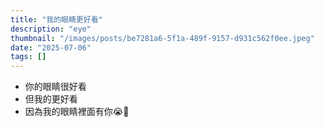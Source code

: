 ```yaml
---
title: "我的眼睛更好看"
description: "eye"
thumbnail: "/images/posts/be7281a6-5f1a-489f-9157-d931c562f0ee.jpeg"
date: "2025-07-06"
tags: []
---
```

- 你的眼睛很好看
- 但我的更好看
- 因為我的眼睛裡面有你😭🫵
